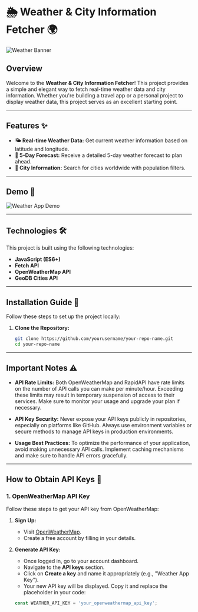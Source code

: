 # 🌦️ Weather & City Information Fetcher 🌍

![Weather Banner]([https://your-image-link-here.com/weather-banner.jpg](https://www.shutterstock.com/shutterstock/photos/1899360634/display_1500/stock-photo-photos-of-sky-during-different-weather-collage-banner-design-1899360634.jpg))

## **Overview**

Welcome to the **Weather & City Information Fetcher**! This project provides a simple and elegant way to fetch real-time weather data and city information. Whether you're building a travel app or a personal project to display weather data, this project serves as an excellent starting point.

---

## **Features** ✨

- **🌤️ Real-time Weather Data:** Get current weather information based on latitude and longitude.
- **📅 5-Day Forecast:** Receive a detailed 5-day weather forecast to plan ahead.
- **🌇 City Information:** Search for cities worldwide with population filters.

---

## **Demo** 🎥

![Weather App Demo](https://your-image-link-here.com/weather-demo.gif)

---

## **Technologies** 🛠️

This project is built using the following technologies:

- **JavaScript (ES6+)**
- **Fetch API**
- **OpenWeatherMap API**
- **GeoDB Cities API**

---

## **Installation Guide** 🚀

Follow these steps to set up the project locally:

1. **Clone the Repository:**

   ```bash
   git clone https://github.com/yourusername/your-repo-name.git
   cd your-repo-name
---

## **Important Notes** ⚠️

- **API Rate Limits:** Both OpenWeatherMap and RapidAPI have rate limits on the number of API calls you can make per minute/hour. Exceeding these limits may result in temporary suspension of access to their services. Make sure to monitor your usage and upgrade your plan if necessary.

- **API Key Security:** Never expose your API keys publicly in repositories, especially on platforms like GitHub. Always use environment variables or secure methods to manage API keys in production environments.

- **Usage Best Practices:** To optimize the performance of your application, avoid making unnecessary API calls. Implement caching mechanisms and make sure to handle API errors gracefully.

---

## **How to Obtain API Keys** 🔑

### **1. OpenWeatherMap API Key**

Follow these steps to get your API key from OpenWeatherMap:

1. **Sign Up:**
   - Visit [OpenWeatherMap](https://home.openweathermap.org/users/sign_up).
   - Create a free account by filling in your details.

2. **Generate API Key:**
   - Once logged in, go to your account dashboard.
   - Navigate to the **API keys** section.
   - Click on **Create a key** and name it appropriately (e.g., "Weather App Key").
   - Your new API key will be displayed. Copy it and replace the placeholder in your code:

   ```javascript
   const WEATHER_API_KEY = 'your_openweathermap_api_key';
